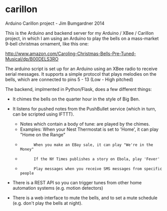 carillon
========

Arduino Carillon project - Jim Bumgardner 2014

This is the Arduino and backend server for my Arduino / XBee / Carillon project, in which I am using an Arduino to play the 
bells on a mass-market 9-bell christmas ornament, like this one: 

http://www.amazon.com/Caroling-Christmas-Bells-Pre-Tuned-Musical/dp/B00DELS3RO

The arduino script is set up for an Arduino using an XBee radio to receive serial messages.  It supports a simple protocol that 
plays melodies on the bells, which are connected to pins 5 - 13 (Low - High pitched)

The backend, implmented in Python/Flask, does a few different things:
   * It chimes the bells on the quarter hour in the style of Big Ben.

   * It listens for pushed notes from the PushBullet service (which in turn, can be scripted using IFTTT).
      * Notes which contain a body of tune: <melody> are played by the chimes.
      * Examples: When your Nest Thermostat is set to 'Home', it can play "Home on the Range"
      *           When you make an EBay sale, it can play "We're in the Money"
      *           If the NY Times publishes a story on Ebola, play 'Fever'
      *           Play messages when you receive SMS messages from specific people

   * There is a REST API so you can trigger tunes from other home automation systems (e.g. motion detectors)
      
   * There is a web interface to mute the bells, and to set a mute schedule (e.g. don't play the bells at night).

